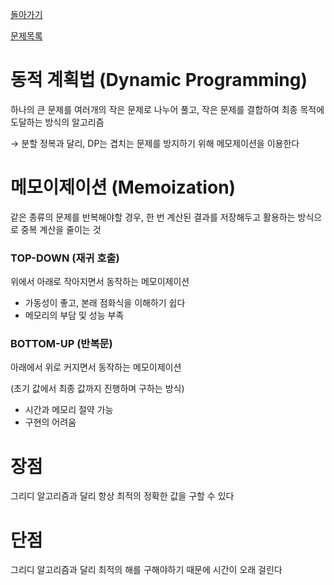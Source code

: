 [돌아가기](https://github.com/LEEJ0NGWAN/Algorithm)

[문제목록](./list.md)

# 동적 계획법 (Dynamic Programming)

하나의 큰 문제를 여러개의 작은 문제로 나누어 풀고, 작은 문제를 결합하여 최종 목적에 도달하는 방식의 알고리즘

→ 분할 정복과 달리, DP는 겹치는 문제를 방지하기 위해 메모제이션을 이용한다

# 메모이제이션 (Memoization)

같은 종류의 문제를 반복해야할 경우, 한 번 계산된 결과를 저장해두고 활용하는 방식으로 중복 계산을 줄이는 것

### TOP-DOWN (재귀 호출)

위에서 아래로 작아지면서 동작하는 메모이제이션

- 가동성이 좋고, 본래 점화식을 이해하기 쉽다
- 메모리의 부담 및 성능 부족

### BOTTOM-UP (반복문)

아래에서 위로 커지면서 동작하는 메모이제이션

(초기 값에서 최종 값까지 진행하며 구하는 방식)

- 시간과 메모리 절약 가능
- 구현의 어려움

# 장점

그리디 알고리즘과 달리 항상 최적의 정확한 값을 구할 수 있다

# 단점

그리디 알고리즘과 달리 최적의 해를 구해야하기 때문에 시간이 오래 걸린다
